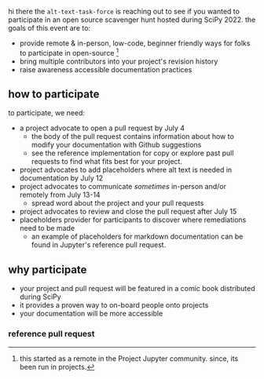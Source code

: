hi there the `alt-text-task-force` is reaching out to see if you wanted to participate in an open source scavenger hunt hosted during SciPy 2022.
the goals of this event are to:

* provide remote & in-person, low-code, beginner friendly ways for folks to participate in open-source [^history]
* bring multiple contributors into your project's revision history
* raise awareness accessible documentation practices

## how to participate

to participate, we need:

* a project advocate to open a pull request by July 4
  * the body of the pull request contains information about how to modify your documentation with Github suggestions
  * see the reference implementation for copy or explore past pull requests to find what fits best for your project.
* project advocates to add placeholders where alt text is needed in documentation by July 12
* project advocates to communicate _sometimes_ in-person and/or remotely from July 13-14
  * spread word about the project and your pull requests
* project advocates to review and close the pull request after July 15
* placeholders provider for participants to discover where remediations need to be made
  * an example of placeholders for markdown documentation can be found in Jupyter's reference pull request.

## why participate

* your project and pull request will be featured in a comic book distributed during SciPy
* it provides a proven way to on-board people onto projects
* your documentation will be more accessible 

### reference pull request



[^history]: this started as a remote in the Project Jupyter community. since, its been run in projects.
[^reference]: https://github.com/Quansight-Labs/jupyterlab/pull/1
[past]: #
